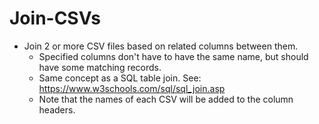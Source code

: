 # Join-CSVs
- Join 2 or more CSV files based on related columns between them.
  - Specified columns don't have to have the same name, but should have some matching records.
  - Same concept as a SQL table join. See: https://www.w3schools.com/sql/sql_join.asp
  - Note that the names of each CSV will be added to the column headers.
